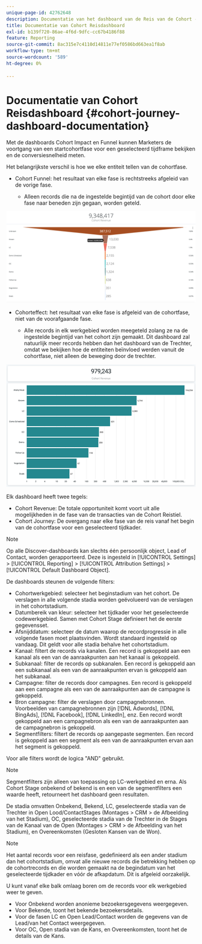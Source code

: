 ```yaml
---
unique-page-id: 42762648
description: Documentatie van het dashboard van de Reis van de Cohort - [!DNL Marketo Measure] - Productdocumentatie
title: Documentatie van Cohort Reisdashboard
exl-id: b139f720-86ae-4f6d-9dfc-cc67b4186f88
feature: Reporting
source-git-commit: 8ac315e7c4110d14811e77ef0586bd663ea1f8ab
workflow-type: tm+mt
source-wordcount: '589'
ht-degree: 0%

---
```


# Documentatie van Cohort Reisdashboard {#cohort-journey-dashboard-documentation}

Met de dashboards Cohort Impact en Funnel kunnen Marketers de voortgang van een startcohortfase voor een geselecteerd tijdframe bekijken en de conversiesnelheid meten.

Het belangrijkste verschil is hoe we elke entiteit tellen van de cohortfase.

* Cohort Funnel: het resultaat van elke fase is rechtstreeks afgeleid van de vorige fase.

   * Alleen records die na de ingestelde begintijd van de cohort door elke fase naar beneden zijn gegaan, worden geteld.

![](assets/cohort-journey-dashboard-documentation-1.png)

* Cohorteffect: het resultaat van elke fase is afgeleid van de cohortfase, niet van de voorafgaande fase.

   * Alle records in elk werkgebied worden meegeteld zolang ze na de ingestelde begintijd van het cohort zijn gemaakt. Dit dashboard zal natuurlijk meer records hebben dan het dashboard van de Trechter, omdat we bekijken hoe de entiteiten beïnvloed werden vanuit de cohortfase, niet alleen de beweging door de trechter.

![](assets/cohort-journey-dashboard-documentation-2.png)

Elk dashboard heeft twee tegels:

* Cohort Revenue: De totale opportuniteit komt voort uit alle mogelijkheden in de fase van de transacties van de Cohort Reistiel.
* Cohort Journey: De overgang naar elke fase van de reis vanaf het begin van de cohortfase voor een geselecteerd tijdkader.

>[!NOTE]
>
>Op alle Discover-dashboards kan slechts één persoonlijk object, Lead of Contact, worden gerapporteerd. Deze is ingesteld in [!UICONTROL Settings] > [!UICONTROL Reporting] > [!UICONTROL Attribution Settings] > [!UICONTROL Default Dashboard Object].

De dashboards steunen de volgende filters:

* Cohortwerkgebied: selecteer het beginstadium van het cohort. De verslagen in alle volgende stadia worden geëvolueerd van de verslagen in het cohortstadium.
* Datumbereik van kleur: selecteer het tijdkader voor het geselecteerde codewerkgebied. Samen met Cohort Stage definieert het de eerste gegevensset.
* Afsnijddatum: selecteer de datum waarop de recordprogressie in alle volgende fasen moet plaatsvinden. Wordt standaard ingesteld op vandaag. Dit geldt voor alle stadia behalve het cohortstadium.
* Kanaal: filtert de records via kanalen. Een record is gekoppeld aan een kanaal als een van de aanraakpunten aan het kanaal is gekoppeld.
* Subkanaal: filter de records op subkanalen. Een record is gekoppeld aan een subkanaal als een van de aanraakpunten ervan is gekoppeld aan het subkanaal.
* Campagne: filter de records door campagnes. Een record is gekoppeld aan een campagne als een van de aanraakpunten aan de campagne is gekoppeld.
* Bron campagne: filter de verslagen door campagnebronnen. Voorbeelden van campagnebronnen zijn [!DNL Adwords], [!DNL BingAds], [!DNL Facebook], [!DNL LinkedIn], enz. Een record wordt gekoppeld aan een campagnebron als een van de aanraakpunten aan de campagnebron is gekoppeld.
* Segmentfilters: filtert de records op aangepaste segmenten. Een record is gekoppeld aan een segment als een van de aanraakpunten ervan aan het segment is gekoppeld.

Voor alle filters wordt de logica &quot;AND&quot; gebruikt.

>[!NOTE]
>
>Segmentfilters zijn alleen van toepassing op LC-werkgebied en erna. Als Cohort Stage onbekend of bekend is en een van de segmentfilters een waarde heeft, retourneert het dashboard geen resultaten.

De stadia omvatten Onbekend, Bekend, LC, geselecteerde stadia van de Trechter in Open Lood/ContactStages (Montages > CRM > de Afbeelding van het Stadium), OC, geselecteerde stadia van de Trechter in de Stages van de Kanaal van de Open (Montages > CRM > de Afbeelding van het Stadium), en Overeenkomsten (Gesloten Kansen van de Won).

>[!NOTE]
>
>Het aantal records voor een reisfase, gedefinieerd als een ander stadium dan het cohortstadium, omvat alle nieuwe records die betrekking hebben op de cohortrecords en die worden gemaakt na de begindatum van het geselecteerde tijdkader en vóór de afkapdatum. Dit is afgeleid oorzakelijk.

U kunt vanaf elke balk omlaag boren om de records voor elk werkgebied weer te geven.

* Voor Onbekend worden anonieme bezoekersgegevens weergegeven.
* Voor Bekende, toont het bekende bezoekersdetails.
* Voor de fasen LC en Open Lead/Contact worden de gegevens van de Lead/van het Contact weergegeven.
* Voor OC, Open stadia van de Kans, en Overeenkomsten, toont het de details van de Kans.
